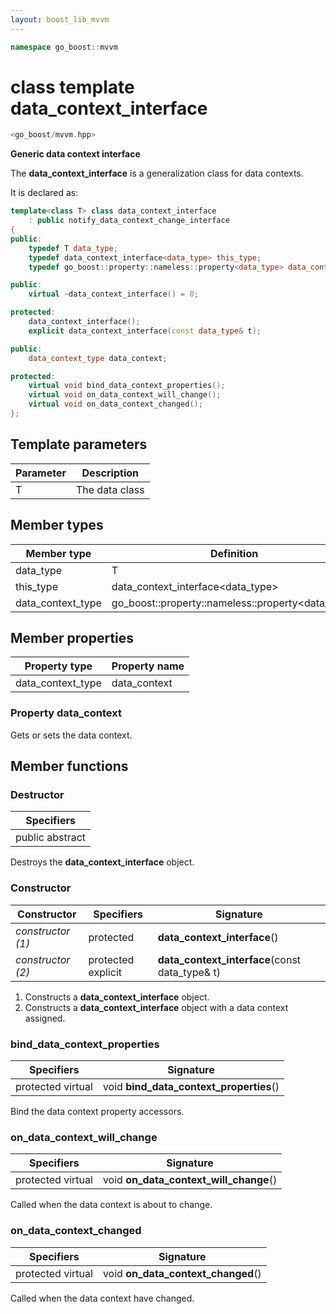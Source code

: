 ```yaml
---
layout: boost_lib_mvvm
---
```


```c++
namespace go_boost::mvvm
```

# class template data_context_interface

```c++
<go_boost/mvvm.hpp>
```

**Generic data context interface**

The **data_context_interface** is a generalization class for data contexts.

It is declared as:

```c++
template<class T> class data_context_interface
    : public notify_data_context_change_interface
{
public:
    typedef T data_type;
    typedef data_context_interface<data_type> this_type;
    typedef go_boost::property::nameless::property<data_type> data_context_type;

public:
    virtual ~data_context_interface() = 0;

protected:
    data_context_interface();
    explicit data_context_interface(const data_type& t);

public:
    data_context_type data_context;

protected:
    virtual void bind_data_context_properties();
    virtual void on_data_context_will_change();
    virtual void on_data_context_changed();
};
```

## Template parameters

Parameter | Description
-|-
T | The data class

## Member types

Member type | Definition
-|-
data_type | T
this_type | data_context_interface<data_type>
data_context_type | go_boost\::property\::nameless\::property<data_type>

## Member properties

Property type | Property name
-|-
data_context_type | data_context

### Property data_context

Gets or sets the data context.

## Member functions

### Destructor

Specifiers |
-|
public abstract |

Destroys the **data_context_interface** object.

### Constructor

Constructor | Specifiers | Signature
-|-|-
*constructor (1)* | protected | **data_context_interface**()
*constructor (2)* | protected explicit | **data_context_interface**(const data_type& t)

1. Constructs a **data_context_interface** object.
2. Constructs a **data_context_interface** object with a data context assigned.

### bind_data_context_properties

Specifiers | Signature
-|-
protected virtual | void **bind_data_context_properties**()

Bind the data context property accessors.

### on_data_context_will_change

Specifiers | Signature
-|-
protected virtual | void **on_data_context_will_change**()

Called when the data context is about to change.

### on_data_context_changed

Specifiers | Signature
-|-
protected virtual | void **on_data_context_changed**()

Called when the data context have changed.
